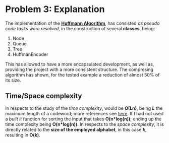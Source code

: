 # Problem 3: Explanation

The implementation of the [__Huffmann Algorithm__](https://en.wikipedia.org/wiki/Huffman_coding), has consisted _as pseudo code tasks were resolved_, in the construction of several __classes__, being:

1. Node
2. Queue
3. Tree
4. HuffmanEncoder 

This has allowed to have a more encapsulated development, as well as, providing the project with a more consistent structure. 
The compresing algorithm has shown, for the tested example a reduction of almost 50% of its size. 

## Time/Space complexity

In respects to the study of the _time complexity_, would be __O(Ln)__, being _**L**_ the maximum length of a codeword;  more references see [here](https://en.wikipedia.org/wiki/Huffman_coding#Optimality). 
If I had not used a _built it_  function for sorting the input that takes __O(n*log(n))__; ending up the time complexity being __O(n*log(n))__. 
In  respects to the _space complexity_, it is directly related to the __size of the employed alphabet__, in this case **_k_**, resulting in __O(k)__.
